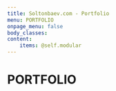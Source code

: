 ```yaml
---
title: Soltonbaev.com - Portfolio
menu: PORTFOLIO
onpage_menu: false
body_classes:
content:
    items: @self.modular
---
```


# PORTFOLIO
